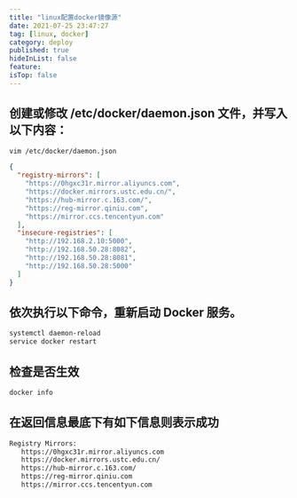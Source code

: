 ```yaml
---
title: "linux配置docker镜像源"
date: 2021-07-25 23:47:27
tag: [linux, docker]
category: deploy
published: true
hideInList: false
feature:
isTop: false
---
```


## 创建或修改 /etc/docker/daemon.json 文件，并写入以下内容：

```bash
vim /etc/docker/daemon.json
```

```json
{
  "registry-mirrors": [
    "https://0hgxc31r.mirror.aliyuncs.com",
    "https://docker.mirrors.ustc.edu.cn/",
    "https://hub-mirror.c.163.com/",
    "https://reg-mirror.qiniu.com",
    "https://mirror.ccs.tencentyun.com"
  ],
  "insecure-registries": [
    "http://192.168.2.10:5000",
    "http://192.168.50.28:8082",
    "http://192.168.50.28:8081",
    "http://192.168.50.28:5000"
  ]
}
```

## 依次执行以下命令，重新启动 Docker 服务。

```bash
systemctl daemon-reload
service docker restart
```

## 检查是否生效

```bash
docker info
```

## 在返回信息最底下有如下信息则表示成功

```bash
Registry Mirrors:
   https://0hgxc31r.mirror.aliyuncs.com
   https://docker.mirrors.ustc.edu.cn/
   https://hub-mirror.c.163.com/
   https://reg-mirror.qiniu.com
   https://mirror.ccs.tencentyun.com
```
